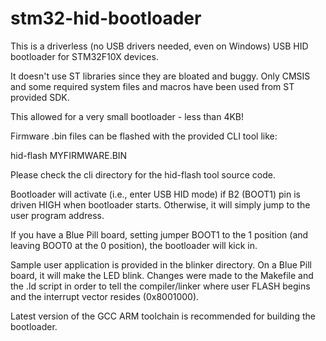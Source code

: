 # stm32-hid-bootloader

This is a driverless (no USB drivers needed, even on Windows) USB HID bootloader
for STM32F10X devices. 

It doesn't use ST libraries since they are bloated and buggy. Only CMSIS and
some required system files and macros have been used from ST provided SDK.

This allowed for a very small bootloader - less than 4KB! 

Firmware .bin files can be flashed with the provided CLI tool like:

hid-flash MYFIRMWARE.BIN

Please check the cli directory for the hid-flash tool source code.

Bootloader will activate (i.e., enter USB HID mode) if B2 (BOOT1) pin is driven HIGH 
when bootloader starts. Otherwise, it will simply jump to the user program address.

If you have a Blue Pill board, setting jumper BOOT1 to the 1 position (and leaving 
BOOT0 at the 0 position), the bootloader will kick in.

Sample user application is provided in the blinker directory. On a Blue Pill board, 
it will make the LED blink. Changes were made to the Makefile and the .ld script
in order to tell the compiler/linker where user FLASH begins and the interrupt vector
resides (0x8001000).

Latest version of the GCC ARM toolchain is recommended for building the bootloader.
